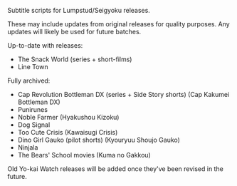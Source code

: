 Subtitle scripts for Lumpstud/Seigyoku releases.

These may include updates from original releases for quality purposes. Any updates will likely be used for future batches.

Up-to-date with releases:
- The Snack World (series + short-films)
- Line Town

Fully archived:
- Cap Revolution Bottleman DX (series + Side Story shorts) (Cap Kakumei Bottleman DX)
- Punirunes
- Noble Farmer (Hyakushou Kizoku)
- Dog Signal
- Too Cute Crisis (Kawaisugi Crisis)
- Dino Girl Gauko (pilot shorts) (Kyouryuu Shoujo Gauko)
- Ninjala
- The Bears' School movies (Kuma no Gakkou)

Old Yo-kai Watch releases will be added once they've been revised in the future.
